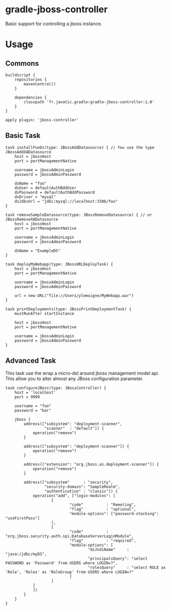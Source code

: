 gradle-jboss-controller
================
Basic support for controlling a jboss instance.

Usage
=====

Commons
-------

    buildscript {
        repositories {
            mavenCentral()
        }

        dependencies {
            classpath 'fr.javatic.gradle:gradle-jboss-controller:1.0'
        }
    }

    apply plugin: 'jboss-controller'

Basic Task
----------

    task installFooDs(type: JBossAddDatasource) { // You use the type JBossAddXADatasource
        host = jbossHost
        port = portManagementNative

        username = jbossAdminLogin
        password = jbossAdminPassword

        dsName = "foo"
        dsUser = defaultAuthBddUser
        dsPassword = defaultAuthBddPassword
        dsDriver = "mysql"
        dsJdbcUrl = "jdbc:mysql://localhost:3306/foo"
    }

    task removeSampleDatasource(type: JBossRemoveDatasource) { // or JBossRemoveXADatasource
        host = jbossHost
        port = portManagementNative

        username = jbossAdminLogin
        password = jbossAdminPassword

        dsName = "ExampleDS"
    }

    task deployMyWebapp(type: JBossURLDeployTask) {
        host = jbossHost
        port = portManagementNative

        username = jbossAdminLogin
        password = jbossAdminPassword

        url = new URL("file://Users/ylemoigne/MyWebapp.war")
    }

    task printDeployments(type: JBossPrintDeploymentTask) {
        mustRunAfter startInstance

        host = jbossHost
        port = portManagementNative

        username = jbossAdminLogin
        password = jbossAdminPassword
    }

Advanced Task
-------------
This task use the wrap a micro-dsl around jboss management model api. This allow you to alter almost any JBoss configuration parameter.

    task configureJBoss(type: JBossController) {
        host = 'localhost'
        port = 9999

        username = "foo"
        password = "bar"

        jboss {
            address(["subsystem": "deployment-scanner",
                     "scanner"  : "default"]) {
                operation("remove")
            }

            address(["subsystem": "deployment-scanner"]) {
                operation("remove")
            }

            address(["extension": "org.jboss.as.deployment-scanner"]) {
                operation("remove")
            }

            address(["subsystem"      : "security",
                     "security-domain": "SampleRealm",
                     "authentication" : "classic"]) {
                operation("add", ["login-modules": [
                        [
                                "code"          : "Remoting",
                                "flag"          : "optional",
                                "module-options": ["password-stacking": "useFirstPass"]
                        ],
                        [
                                "code"          : "org.jboss.security.auth.spi.DatabaseServerLoginModule",
                                "flag"          : "required",
                                "module-options": [
                                        "dsJndiName"     : "java:/jdbc/myDS",
                                        "principalsQuery": "select PASSWORD as 'Password' from USERS where LOGIN=?",
                                        "rolesQuery"     : "select ROLE as 'Role', 'Roles' as 'RoleGroup' from USERS where LOGIN=?"
                                ]
                        ]
                ]
                ])
            }
        }
    }

